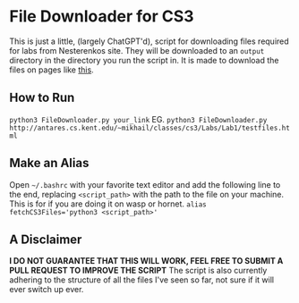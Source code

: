 # File Downloader for CS3
This is just a little, (largely ChatGPT'd), script for downloading files required for labs from Nesterenkos site. They will be downloaded to an ```output``` directory in the directory you run the script in.
It is made to download the files on pages like [this](http://antares.cs.kent.edu/~mikhail/classes/cs3/Labs/Lab1/testfiles.html).

## How to Run
```python3 FileDownloader.py your_link```
EG. ```python3 FileDownloader.py http://antares.cs.kent.edu/~mikhail/classes/cs3/Labs/Lab1/testfiles.html```

## Make an Alias
Open ```~/.bashrc``` with your favorite text editor and add the following line to the end, replacing ```<script_path>``` with the path to the file on your machine. This is for if you are doing it on wasp or hornet.
```alias fetchCS3Files='python3 <script_path>'```

## A Disclaimer
**I DO NOT GUARANTEE THAT THIS WILL WORK, FEEL FREE TO SUBMIT A PULL REQUEST TO IMPROVE THE SCRIPT** 
The script is also currently adhering to the structure of all the files I've seen so far, not sure if it will ever switch up ever.
